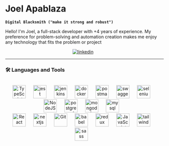 # Joel Apablaza

**`Digital Blacksmith ("make it strong and robust")`**

Hello! I'm Joel, a full-stack developer with +4 years of experience. My preference for problem-solving and automation creation makes me enjoy any technology that fits the problem or project

<div align="center">
<a href="https://www.linkedin.com/in/joel-apablaza-350bb1223/" target="_blank"><img alt="linkedin" style="padding-right:10px;" src="https://img.shields.io/badge/LinkedIn-blue?style=for-the-badge&logo=linkedin&logoColor=white"/></a>
</div>

---

### 🛠️ Languages and Tools


          

<br />
<div align="center" >
<img  alt="TypeScript" width="42px" style="padding-right:20px;" src="https://cdn.jsdelivr.net/gh/devicons/devicon/icons/typescript/typescript-plain.svg" />
<img  alt="jest" width="42px" style="padding-right:20px;" src="https://cdn.jsdelivr.net/gh/devicons/devicon/icons/jest/jest-plain.svg" />
<img  alt="jenkins" width="42px" style="padding-right:20px;" src="https://cdn.jsdelivr.net/gh/devicons/devicon/icons/jenkins/jenkins-original.svg" />
<img  alt="docker" width="42px" style="padding-right:20px;" src="https://cdn.jsdelivr.net/gh/devicons/devicon/icons/docker/docker-original.svg" />
<img  alt="postman" width="42px" style="padding-right:20px;" src="https://www.svgrepo.com/show/354202/postman-icon.svg" />
<img  alt="swagger" width="42px" style="padding-right:20px;" src="https://www.svgrepo.com/show/374111/swagger.svg" />
<img  alt="selenium" width="42px" style="padding-right:20px;" src="https://cdn.jsdelivr.net/gh/devicons/devicon/icons/selenium/selenium-original.svg" />
<img  alt="NodeJS" width="42px" style="padding-right:20px;" src="https://cdn.jsdelivr.net/gh/devicons/devicon/icons/nodejs/nodejs-original.svg" />
<img  alt="postgresql" width="42px" style="padding-right:20px;" src="https://cdn.jsdelivr.net/gh/devicons/devicon/icons/postgresql/postgresql-original.svg" />
<img  alt="mongodb" width="42px" style="padding-right:20px;" src="https://cdn.jsdelivr.net/gh/devicons/devicon/icons/mongodb/mongodb-original.svg" />
<img  alt="mysql" width="42px" style="padding-right:20px;" src="https://cdn.jsdelivr.net/gh/devicons/devicon/icons/mysql/mysql-original-wordmark.svg" />
  <br/>
<img  alt="React" width="42px" style="padding-right:20px;" src="https://cdn.jsdelivr.net/gh/devicons/devicon/icons/react/react-original.svg" />
<img  alt="nextjs" width="42px" style="padding-right:20px;"  <img src="https://cdn.jsdelivr.net/gh/devicons/devicon/icons/nextjs/nextjs-original.svg" />
<img  alt="Git" width="42px" style="padding-right:20px;" src="https://cdn.jsdelivr.net/gh/devicons/devicon/icons/git/git-original.svg" />
<img  alt="babel" width="42px" style="padding-right:20px;" src="https://cdn.jsdelivr.net/gh/devicons/devicon/icons/babel/babel-original.svg" />
<img  alt="redux" width="42px" style="padding-right:20px;" src="https://cdn.jsdelivr.net/gh/devicons/devicon/icons/redux/redux-original.svg" />
<img  alt="JavaScript" width="42px" style="padding-right:20px;" src="https://cdn.jsdelivr.net/gh/devicons/devicon/icons/javascript/javascript-plain.svg" />
<img  alt="tailwindcss" width="42px" style="padding-right:20px;"src="https://cdn.jsdelivr.net/gh/devicons/devicon@latest/icons/tailwindcss/tailwindcss-original.svg" />  
<img  alt="sass" width="42px" style="padding-right:20px;" src="https://cdn.jsdelivr.net/gh/devicons/devicon/icons/sass/sass-original.svg" />
</div>
<br />
